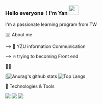 ### Hello everyone！I'm Yan  <img src="https://raw.githubusercontent.com/MartinHeinz/MartinHeinz/master/wave.gif" width="30px">

I'm a passionate learning program from TW

✉️ About me

--> 🏫 YZU information Communication

--> 🔥  trying to becoming Front end

👨‍💻

[![Anurag's github stats](https://github-readme-stats.vercel.app/api?username=mm7246591&theme=vue-dark)   ![Top Langs](https://github-readme-stats.vercel.app/api/top-langs/?username=mm7246591&layout=compact&theme=vue-dark)


🔧 Technologies & Tools

![](https://img.shields.io/badge/code-Vue-informational?style=flat&logo=<LOGO_NAME>&logoColor=white&color=2bbc8a)
![](https://img.shields.io/badge/code-Javascript-informational?style=flat&logo=<LOGO_NAME>&logoColor=white&color=2bbc8a)
![](https://img.shields.io/badge/tools-Vscode-informational?style=flat&logo=<LOGO_NAME>&logoColor=white&color=2bbc8a)
